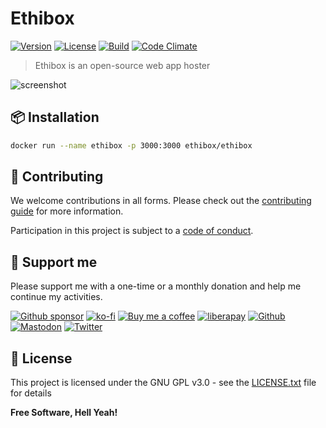 # Ethibox

[![Version](https://img.shields.io/github/tag/ethibox/ethibox.svg?label=Version&style=flat&colorA=2B323B&colorB=1e2329)](https://github.com/ethibox/ethibox/releases)
[![License](https://img.shields.io/badge/license-GPL%20v3%2B-yellow.svg?label=License&style=flat&colorA=2B323B&colorB=1e2329)](https://raw.githubusercontent.com/ethibox/ethibox/master/LICENSE.txt)
[![Build](https://img.shields.io/github/actions/workflow/status/ethibox/ethibox/deploy.yml?label=Build&style=flat&colorA=2B323B&colorB=1e2329)](https://github.com/ethibox/ethibox/actions)
[![Code Climate](https://img.shields.io/codeclimate/maintainability/ethibox/ethibox.svg?label=Maintainability&style=flat&colorA=2B323B&colorB=1e2329)](https://codeclimate.com/github/ethibox/ethibox)

> Ethibox is an open-source web app hoster

![screenshot](https://i.imgur.com/m8SyBAh.png)

## 📦 Installation

```bash
docker run --name ethibox -p 3000:3000 ethibox/ethibox
```

## 🫱 Contributing

We welcome contributions in all forms. Please check out the [contributing guide](https://github.com/ethibox/ethibox/blob/master/.github/CONTRIBUTING.md) for more information.

Participation in this project is subject to a [code of conduct](https://github.com/ethibox/ethibox/blob/master/.github/CODE_OF_CONDUCT.md).

## 🎁 Support me

Please support me with a one-time or a monthly donation and help me continue my activities.

[![Github sponsor](https://img.shields.io/badge/github-Support%20my%20work-lightgrey?style=social&logo=github)](https://github.com/sponsors/johackim/)
[![ko-fi](https://img.shields.io/badge/ko--fi-Support%20my%20work-lightgrey?style=social&logo=ko-fi)](https://ko-fi.com/johackim)
[![Buy me a coffee](https://img.shields.io/badge/Buy%20me%20a%20coffee-Support%20my%20work-lightgrey?style=social&logo=buy%20me%20a%20coffee&logoColor=%23FFDD00)](https://www.buymeacoffee.com/johackim)
[![liberapay](https://img.shields.io/badge/liberapay-Support%20my%20work-lightgrey?style=social&logo=liberapay&logoColor=%23F6C915)](https://liberapay.com/johackim/donate)
[![Github](https://img.shields.io/github/followers/johackim?label=Follow%20me&style=social)](https://github.com/johackim)
[![Mastodon](https://img.shields.io/mastodon/follow/1631?domain=https%3A%2F%2Fmastodon.ethibox.fr&style=social)](https://mastodon.ethibox.fr/@johackim)
[![Twitter](https://img.shields.io/twitter/follow/_johackim?style=social)](https://twitter.com/_johackim)

## 📜 License

This project is licensed under the GNU GPL v3.0 - see the [LICENSE.txt](https://raw.githubusercontent.com/ethibox/ethibox/master/LICENSE.txt) file for details

**Free Software, Hell Yeah!**
